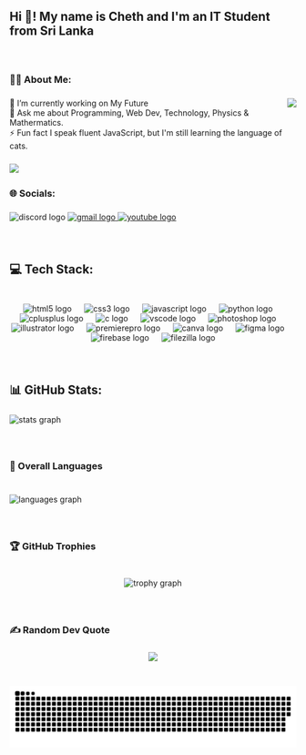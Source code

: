 <h2 align="left">Hi 👋! My name is Cheth and I'm an IT Student from Sri Lanka</h2>

###

<br clear="both">

<h3 align="left">🤹‍♂️ About Me:</h3>

###

<img align="right" height="150" src="https://media.tenor.com/m1Mr-khUDVgAAAAC/anime-hacking.gif"  />

###

<p align="left">🔭 I’m currently working on My Future<br>💬 Ask me about Programming, Web Dev, Technology, Physics & Mathermatics.<br>⚡ Fun fact I speak fluent JavaScript, but I'm still learning the language of cats.</p>

###

<div align="left">
  <img src="https://visitor-badge.laobi.icu/badge?page_id=geek-cheth.geek-cheth&left_color=darkslateblue&right_color=firebrick&left_text=Profile%20Views"  />
</div>

###

<h3 align="left">🌐 Socials:</h3>

###

<div align="left">
  <img src="https://img.shields.io/static/v1?message=Discord&logo=discord&label=&color=7289DA&logoColor=white&labelColor=&style=for-the-badge" height="30" alt="discord logo" 
    onclick="alert('My Discord ID is cheth_unknown. Please send me a friend request!')"/>
  <a href="lgrandiduchethina@gmail.com" target="_blank">
    <img src="https://img.shields.io/static/v1?message=Gmail&logo=gmail&label=&color=D14836&logoColor=white&labelColor=&style=for-the-badge" height="30" alt="gmail logo" />
  </a>
  <a href="https://www.youtube.com/@cheth_unknown" target="_blank">
    <img src="https://img.shields.io/static/v1?message=Youtube&logo=youtube&label=&color=FF0000&logoColor=white&labelColor=&style=for-the-badge" height="30" alt="youtube logo" />
  </a>
</div>



###

<br clear="both">

<h2 align="left">💻 Tech Stack:</h2>

###

<br clear="both">

<div align="center">
  <img src="https://cdn.jsdelivr.net/gh/devicons/devicon/icons/html5/html5-original.svg" height="40" alt="html5 logo"  />
  <img width="14" />
  <img src="https://cdn.jsdelivr.net/gh/devicons/devicon/icons/css3/css3-original.svg" height="40" alt="css3 logo"  />
  <img width="14" />
  <img src="https://cdn.jsdelivr.net/gh/devicons/devicon/icons/javascript/javascript-original.svg" height="40" alt="javascript logo"  />
  <img width="14" />
  <img src="https://cdn.jsdelivr.net/gh/devicons/devicon/icons/python/python-original.svg" height="40" alt="python logo"  />
  <img width="14" />
  <img src="https://cdn.jsdelivr.net/gh/devicons/devicon/icons/cplusplus/cplusplus-original.svg" height="40" alt="cplusplus logo"  />
  <img width="14" />
  <img src="https://cdn.jsdelivr.net/gh/devicons/devicon/icons/c/c-original.svg" height="40" alt="c logo"  />
  <img width="14" />
  <img src="https://cdn.jsdelivr.net/gh/devicons/devicon/icons/vscode/vscode-original.svg" height="40" alt="vscode logo"  />
  <img width="14" />
  <img src="https://cdn.jsdelivr.net/gh/devicons/devicon/icons/photoshop/photoshop-plain.svg" height="40" alt="photoshop logo"  />
  <img width="14" />
  <img src="https://cdn.jsdelivr.net/gh/devicons/devicon/icons/illustrator/illustrator-plain.svg" height="40" alt="illustrator logo"  />
  <img width="14" />
  <img src="https://cdn.jsdelivr.net/gh/devicons/devicon/icons/premierepro/premierepro-plain.svg" height="40" alt="premierepro logo"  />
  <img width="14" />
  <img src="https://cdn.jsdelivr.net/gh/devicons/devicon/icons/canva/canva-original.svg" height="40" alt="canva logo"  />
  <img width="14" />
  <img src="https://cdn.jsdelivr.net/gh/devicons/devicon/icons/figma/figma-original.svg" height="40" alt="figma logo"  />
  <img width="14" />
  <img src="https://cdn.jsdelivr.net/gh/devicons/devicon/icons/firebase/firebase-plain.svg" height="40" alt="firebase logo"  />
  <img width="14" />
  <img src="https://cdn.jsdelivr.net/gh/devicons/devicon/icons/filezilla/filezilla-plain.svg" height="40" alt="filezilla logo"  />
</div>

###

<br clear="both">

<h2 align="left">📊 GitHub Stats:</h2>

###

<div align="left">
  <img src="https://github-readme-stats.vercel.app/api?username=geek-cheth&hide_title=false&hide_rank=false&show_icons=true&include_all_commits=true&count_private=true&disable_animations=false&theme=merko&locale=en&hide_border=false" height="180" alt="stats graph"  />
</div>

###

<br clear="both">

<h3 align="left">🎯 Overall Languages</h3>

###

<br clear="both">

<div align="left">
  <img src="https://github-readme-stats.vercel.app/api/top-langs?username=geek-cheth&locale=en&hide_title=false&layout=compact&card_width=320&langs_count=5&theme=merko&hide_border=false&custom_title=Languages%20used" height="150" alt="languages graph"  />
</div>

###

<br clear="both">

<h3 align="left">🏆 GitHub Trophies</h3>

###

<br clear="both">

<div align="center">
  <img src="https://github-profile-trophy.vercel.app?username=geek-cheth&theme=matrix&column=5&margin-h=4&no-bg=true&no-frame=true&row=1" height="150" alt="trophy graph"  />
</div>

###

<br clear="both">

<h3 align="left">✍️ Random Dev Quote</h3>

###

<div align="center">
  <img height="500" src="https://goglobalways.com/wp-content/uploads/2023/04/8-1.jpg"  />
</div>

###

<br clear="both">

<picture>
  <source media="(prefers-color-scheme: dark)" srcset="https://raw.githubusercontent.com/geek-cheth/geek-cheth/output/github-snake-dark.svg" />
  <source media="(prefers-color-scheme: light)" srcset="https://raw.githubusercontent.com/geek-cheth/geek-cheth/output/github-snake.svg" />
  <img alt="github-snake" src="https://raw.githubusercontent.com/geek-cheth/geek-cheth/output/github-snake.svg" />
</picture>
